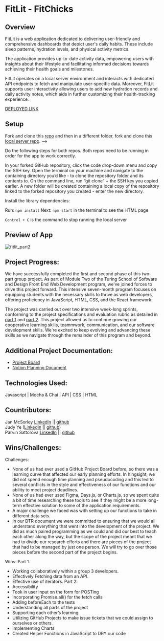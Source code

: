 # FitLit - FitChicks 

## Overview
FitLit is a web application dedicated to delivering user-friendly and comprehensive dashboards that depict user's daily habits. These include sleep patterns, hydration levels, and physical activity metrics.

The application provides up-to-date activity data, empowering users with insights about their lifestyle and facilitating informed decisions towards achieving their health goals and milestones.

FitLit operates on a local server environment and interacts with dedicated API endpoints to fetch and manipulate user-specific data. Moreover, FitLit supports user interactivity allowing users to add new hydration records and daily activity notes, which aids in further customizing their health-tracking experience.

[DEPLOYED LINK](https://fitlit-group-project-jy-jm-ps.vercel.app/)

## Setup
Fork and clone this [repo](https://github.com/judy0ye/fitlit-group-project-jy-jm-ps) 
and then in a different folder, fork and clone this [local server repo](https://github.com/turingschool-examples/fitlit-api). -->

Do the following steps for both repos. Both repos need to be running in order for the app to work correctly.

In your forked GitHub repository, click the code drop-down menu and copy the SSH key. 
Open the terminal on your machine and navigate to the containing directory you’d like - to clone the repository folder and its contents to. On the command line, run “git clone” + the SSH key you copied earlier. A new folder will be created containing a local copy of the repository linked to the forked repository you created - enter the new directory.

Install the library dependencies:

Run: ```npm install```
Next: ```npm start``` in the terminal to see the HTML page

```Control + C``` is the command to stop running the local server

## Preview of App

![fitlit_part2](https://github.com/judy0ye/fitlit-group-project-jy-jm-ps/assets/129805348/28ce64e1-dfa8-44de-8b16-9868076c8b4b)

## Project Progress: 
We have successfully completed the first and second phase of this two-part group project. As part of Module Two of the Turing School of Software and Design Front End Web Development program, we've joined forces to drive this project forward. This intensive seven-month program focuses on equipping students with the necessary skills to thrive as web developers, offering proficiency in JavaScript, HTML, CSS, and the React framework.

The project was carried out over two intensive week-long sprints, conforming to the project specifications and evaluation rubric as detailed in [part 1](https://frontend.turing.edu/projects/module-2/fitlit-part-one-agile.html) and [part 2](https://frontend.turing.edu/projects/module-2/fitlit-part-two-agile.html). This project allowed us to continue growing our cooperative learning skills, teammwork, communication, and our software development skills. We're excited to keep evolving and advancing these skills as we navigate through the remainder of this program and beyond.

## Additional Project Documentation:
 - [Project Board](https://github.com/users/judy0ye/projects/2/views/1)
 - [Notion Planning Document](https://www.notion.so/FitLit-Project-Plan-a04afd24f0504911b684b82932ae3f64)

## Technologies Used:
Javascript | Mocha & Chai | API | CSS | HTML

## Countributors:
Jan McSorley [LinkedIn](https://www.linkedin.com/in/janmcsorley/) || [github](https://github.com/jmcsorle)  
Judy Ye ([LinkedIn](https://www.linkedin.com/in/judy-ye-742087279/) || [github](https://github.com/judy0ye))  
Parvin Sattorova [LinkedIn](https://www.linkedin.com/in/parvin-sattorova-edwards-357526b3/) || [github](https://github.com/Sulton88Mehron90)

## Wins/Challenges:
Challenges: 
 - None of us had ever used a GitHub Project Board before, so there was a learning curve that affected our early planning efforts. In hingsight, we did not spend enough time planning and pseudocoding and this led to several conflicts in the style and effectiveness of our functions and our ability to meet project deadlines.
 - None of us had ever used Figma, Days.js, or Charts.js, so we spent quite a bit of time researching these tools to see if they might be a more long-term effective solution to some of the application requirements.
 - A major challenge we faced was with setting up our functions to take in different data sets.
 - In our DTR document we were committed to ensuring that we would all understand everything that went into the development of the project. We did as much paired programming as we could and did our best to teach each other along the way, but the scope of the project meant that we had to divide our research efforts and there are pieces of the project that had to be managed by just one person. We will try to go over those pieces before the second part of the project begins.

Wins: 
Part 1.
 - Working collaboratively within a group 3 developers.
 - Effectively Fetching data from an API.
 - Effective use of iterators.
Part 2.
 - Accessibility
 - Took in user input on the form for POSTing
 - Incorporating Promise.all() for the fetch calls
 - Adding beforeEach to the tests
 - Understanding all parts of the project
 - Supporting each other’s learning
 - Utilizing GitHub Projects to make issue tickets that we could assign to ourselves or others.
 - Implementing Charts
 - Created Helper Functions in JavaScript to DRY our code

